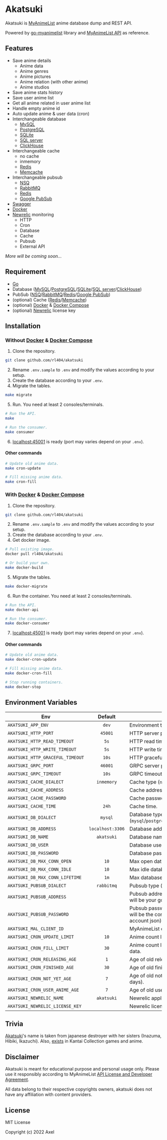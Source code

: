 # Akatsuki

Akatsuki is [MyAnimeList](https://myanimelist.net/) anime database dump and REST API.

Powered by [go-myanimelist](github.com/nstratos/go-myanimelist) library and [MyAnimeList API](https://myanimelist.net/apiconfig/references/api/v2) as reference.

## Features

- Save anime details
    - Anime data
    - Anime genres
    - Anime pictures
    - Anime relation (with other anime)
    - Anime studios
- Save anime stats history
- Save user anime list
- Get all anime related in user anime list
- Handle empty anime id
- Auto update anime & user data (cron)
- Interchangeable database
    - [MySQL](https://www.mysql.com/)
    - [PostgreSQL](https://www.postgresql.org/)
    - [SQLite](https://www.sqlite.org/)
    - [SQL server](https://www.microsoft.com/en-us/sql-server/sql-server-downloads)
    - [ClickHouse](https://clickhouse.com/)
- Interchangeable cache
    - no cache
    - inmemory
    - [Redis](https://redis.io/)
    - [Memcache](https://memcached.org/)
- Interchangeable pubsub
    - [NSQ](https://nsq.io/)
    - [RabbitMQ](https://www.rabbitmq.com/)
    - [Redis](https://redis.io/)
    - [Google PubSub](https://cloud.google.com/pubsub)
- [Swagger](https://github.com/swaggo/swag)
- [Docker](https://www.docker.com/)
- [Newrelic](https://newrelic.com/) monitoring
    - HTTP
    - Cron
    - Database
    - Cache
    - Pubsub
    - External API

*More will be coming soon...*

## Requirement

- [Go](https://go.dev/)
- Database ([MySQL](https://www.mysql.com/)/[PostgreSQL](https://www.postgresql.org/)/[SQLite](https://www.sqlite.org/)/[SQL server](https://www.microsoft.com/en-us/sql-server/sql-server-downloads)/[ClickHouse](https://clickhouse.com/))
- PubSub ([NSQ](https://nsq.io/)/[RabbitMQ](https://www.rabbitmq.com/)/[Redis](https://redis.io/)/[Google PubSub](https://cloud.google.com/pubsub))
- (optional) Cache ([Redis](https://redis.io/)/[Memcache](https://memcached.org/))
- (optional) [Docker](https://www.docker.com/) & [Docker Compose](https://docs.docker.com/compose/)
- (optional) [Newrelic](https://newrelic.com/) license key

## Installation

### Without [Docker](https://www.docker.com/) & [Docker Compose](https://docs.docker.com/compose/)

1. Clone the repository.
```sh
git clone github.com/rl404/akatsuki
```
2. Rename `.env.sample` to `.env` and modify the values according to your setup.
3. Create the database according to your `.env`.
4. Migrate the tables.
```sh
make migrate
```
5. Run. You need at least 2 consoles/terminals.
```sh
# Run the API.
make

# Run the consumer.
make consumer
```
6. [localhost:45001](http://localhost:45001) is ready (port may varies depend on your `.env`).

#### Other commands

```sh
# Update old anime data.
make cron-update

# Fill missing anime data.
make cron-fill
```

### With [Docker](https://www.docker.com/) & [Docker Compose](https://docs.docker.com/compose/)

1. Clone the repository.
```sh
git clone github.com/rl404/akatsuki
```
2. Rename `.env.sample` to `.env` and modify the values according to your setup.
3. Create the database according to your `.env`.
4. Get docker image.
```sh
# Pull existing image.
docker pull rl404/akatsuki

# Or build your own.
make docker-build
```
5. Migrate the tables.
```sh
make docker-migrate
```

6. Run the container. You need at least 2 consoles/terminals.
```sh
# Run the API.
make docker-api

# Run the consumer.
make docker-consumer
```
7. [localhost:45001](http://localhost:45001) is ready (port may varies depend on your `.env`).

#### Other commands

```sh
# Update old anime data.
make docker-cron-update

# Fill missing anime data.
make docker-cron-fill

# Stop running containers.
make docker-stop
```

## Environment Variables

Env | Default | Description
--- | :---: | ---
`AKATSUKI_APP_ENV` | `dev` | Environment type (`dev`/`prod`).
`AKATSUKI_HTTP_PORT` | `45001` | HTTP server port.
`AKATSUKI_HTTP_READ_TIMEOUT` | `5s` | HTTP read timeout.
`AKATSUKI_HTTP_WRITE_TIMEOUT` | `5s` | HTTP write timeout.
`AKATSUKI_HTTP_GRACEFUL_TIMEOUT` | `10s` | HTTP gracefull timeout.
`AKATSUKI_GRPC_PORT` | `46001` | GRPC server port.
`AKATSUKI_GRPC_TIMEOUT` | `10s` | GRPC timeout.
`AKATSUKI_CACHE_DIALECT` | `inmemory` | Cache type (`nocache`/`redis`/`inmemory`/`memcache`)
`AKATSUKI_CACHE_ADDRESS` | | Cache address.
`AKATSUKI_CACHE_PASSWORD` | | Cache password.
`AKATSUKI_CACHE_TIME` | `24h` | Cache time.
`AKATSUKI_DB_DIALECT` | `mysql` | Database type (`mysql`/`postgresql`/`sqlite`/`sqlserver`/`clickhouse`)
`AKATSUKI_DB_ADDRESS` | `localhost:3306` | Database address with port.
`AKATSUKI_DB_NAME` | `akatsuki` | Database name.
`AKATSUKI_DB_USER` | | Database username.
`AKATSUKI_DB_PASSWORD` | | Database password.
`AKATSUKI_DB_MAX_CONN_OPEN` | `10` | Max open database connection.
`AKATSUKI_DB_MAX_CONN_IDLE` | `10` | Max idle database connection.
`AKATSUKI_DB_MAX_CONN_LIFETIME` | `1m` | Max database connection lifetime.
`AKATSUKI_PUBSUB_DIALECT` | `rabbitmq` | Pubsub type (`nsq`/`rabbitmq`/`redis`/`google`)
`AKATSUKI_PUBSUB_ADDRESS` | | Pubsub address (if you are using `google`, this will be your google project id).
`AKATSUKI_PUBSUB_PASSWORD` | | Pubsub password (if you are using `google`, this will be the content of your google service account json).
`AKATSUKI_MAL_CLIENT_ID` | | MyAnimeList client id.
`AKATSUKI_CRON_UPDATE_LIMIT` | `10` | Anime count limit when updating old data.
`AKATSUKI_CRON_FILL_LIMIT` | `30` | Anime count limit when filling missing anime data.
`AKATSUKI_CRON_RELEASING_AGE` | `1` | Age of old releasing/airing anime data (in days).
`AKATSUKI_CRON_FINISHED_AGE` | `30` | Age of old finished anime data (in days).
`AKATSUKI_CRON_NOT_YET_AGE` | `7` | Age of old not yet released/aired anime (in days).
`AKATSUKI_CRON_USER_ANIME_AGE` | `7` | Age of old user anime list (in days).
`AKATSUKI_NEWRELIC_NAME` | `akatsuki` | Newrelic application name.
`AKATSUKI_NEWRELIC_LICENSE_KEY` | | Newrelic license key.

## Trivia

[Akatsuki](https://en.wikipedia.org/wiki/Japanese_destroyer_Akatsuki_(1932))'s name is taken from japanese destroyer with her sisters (Inazuma, Hibiki, Ikazuchi). Also, [exists](https://en.kancollewiki.net/Akatsuki) in Kantai Collection games and anime.

## Disclaimer

Akatsuki is meant for educational purpose and personal usage only. Please use it responsibly according to MyAnimeList [API License and Developer Agreement](https://myanimelist.net/static/apiagreement.html).

All data belong to their respective copyrights owners, akatsuki does not have any affiliation with content providers.

## License

MIT License

Copyright (c) 2022 Axel